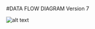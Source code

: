 #DATA FLOW DIAGRAM 
Version 7

![alt text](https://cloud.githubusercontent.com/assets/16868664/19140611/39a58934-8b54-11e6-98e2-4b2f38d4ab44.png)

